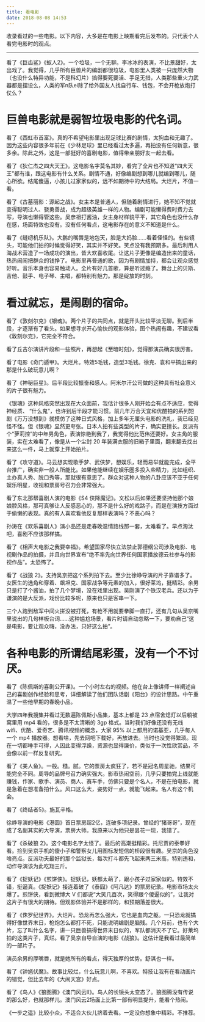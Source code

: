 ```yaml
---
title: 看电影
date: 2018-08-08 14:53
---
```


收录看过的一些电影。以下内容，大多是在电影上映期看完后发布的。只代表个人看完电影时的观点。

<!-- more -->

---

看了《巨齿鲨》《蚁人2》。一个垃圾，一个无聊。李冰冰的表演，不比景甜好，太出戏了。我觉得，几乎所有巨兽片的编剧都很垃圾，电影里人类被一只庞然大物（也没什么特异功能，不是科幻片）搞得要死要活、手足无措，人类那些重火力武器都是摆设么，人类的军n队ei除了给外国友人找自行车、钱包，不会开枪放炮打仗么？

# 巨兽电影就是弱智垃圾电影的代名词。


看了《西虹市首富》。真的不希望电影里出现足球比赛的剧情，太狗血和无趣了。因为这些内容很多年前在《少林足球》里已经看过太多遍，再拍没有任何新意，很多余。除此之外，这是一部挺好的喜剧电影，值得带亲朋好友一起去看。

看了《狄仁杰之四大天王》。这电影名字莫名其妙，看完了全片也不知道“四大天王”都有谁，跟这电影有什么关系。剧情不通，好像编剧想到哪儿就编到哪儿，随心所欲。结尾傻逼，小孩儿过家家似的，远不如期待中的大结局。大烂片，不值一看。

看了《古墓丽影：源起之战》。女主本是普通人，但随着剧情进行，她不知不觉就变得聪明过人、骁勇善战，成为超级英雄一样的人物。编剧可能懒得费时费力去写，导演也懒得管这些。吴彦祖打酱油，女主身材样貌平平，其它角色也没什么存在感，场面特效也没有。没有任何看点，这电影存在的意义不知道是什么。

看了《缝纫机乐队》。大鹏的嘴唇是地包天，脸是大妈脸……看着怪怪的。有些镜头，可能他们拍的时候觉得好笑，其实并不好笑。笑点没有我预期多。最后利用人海战术营造了一场成功的演出，皆大欢喜收尾。让这片子更像是编造出来的童话，热热闹闹把群众的钱挣了。电影里再普通的歌，因为有剧情加持，都会让观众感觉好听。音乐本身也容易触动人。全片有好几首歌，算是听过瘾了。舞台上的贝斯、吉他、鼓手、电子琴、主唱，都特别有魅力。那是绽放的时刻。

# 看过就忘，是闹剧的宿命。

看了《敦刻尔克》《银魂》。两个片子的共同点，就是开头比较平淡无聊。到后半段，才逐渐有了看头。如果想寻求开心愉快的观影体验，图个热闹有趣，不建议看《敦刻尔克》，它完全不符合。

看了丘吉尔演讲片段和一些照片，再想起《至暗时刻》，觉得那演员确实很厉害。

看了电影《奇门遁甲》。大烂片。特效5毛钱，造型3毛钱。徐克、袁和平搞出来的那是什么破玩意儿啊？

看了《神秘巨星》。后半段比较振奋和感人。阿米尔汗公司做的这种具有社会意义的片子很有魅力。

《银魂》这种风格突然出现在大众面前，我估计很多人刚开始会有点不适应，觉得神经质、 “什么鬼”，也许到后半段才能习惯。前几年万合天宜和优酷拍的系列短剧《万万没想到》就模仿了这种日式风格，加上多年无厘头电影的洗礼，我已经见怪不怪。但《银魂》显然更夸张。日本人拍有些类型的片子，确实更擅长。反派有个“萝莉控”的中年男角色，表演惊艳到我了，我觉得他比范伟还要好。女主角的服装，实在太难看了，像是从一个尘封 20 年装满衣服的旧箱子里面，翻来翻去找出来这么一件，马上就穿上开始拍片。

看了《攻守道》。马云想实现歌手梦、武侠梦，想娱乐，轻而易举就能完成，全平台推广，确实非一般人所能比。如果他能继续在娱乐圈多投入些精力，比如组织、主办真人秀、脱口秀等，那就很有意思了。群众对这种人物的八卦应该不亚于任何娱乐明星，收视和票房号召力会非常强大。

看了东北那帮喜剧人演的电影《S4 侠降魔记》。文松以后如果还要坚持他那个娘娘腔风格，那可真够让人反感恶心的，那不是什么好的戏路子，而是在演技方面过于偷懒的表现。真的有人喜欢看他反复那样表演吗？不恶心吗？ ​​​​

孙涛在《欢乐喜剧人》演小品还是走春晚温情路线那一套，太难看了。早点淘汰吧，喜剧不应该那样搞。 ​​​​

看了《相声大电影之我要幸福》。希望国家尽快立法禁止郭德纲公司涉及电影、电视剧作品的拍摄，并且向世界宣布“绝不率先向世界任何国家播放德云社参与的影视作品”。太恐怖了。

看了《战狼 2》。支持吴京把这个系列拍下去。至少比徐峥导演的片子靠谱多了。女医生的选角和穿着、飙坦克、国家战争等元素的加入，很好莱坞，挺精彩。余男只是打了个酱油，拍了几个梦境，没在戏里出现。吴刚演了个铁汉老兵。还以为于谦演的是大反派，戏份比较多呢，原来也只是客串一下。

三个人跑到敌军中间火拼没被打死，有枪不用就要拳脚一直打，还有几句从吴京嘴里说出的几句样板台词……这种尴尬场景，看片时请自动忽略一下，要劝自己“这是电影，要让观众嗨，没办法，只好这么拍”。

# 各种电影的所谓结尾彩蛋，没有一个不讨厌。

看了《陈佩斯的喜剧公开课》。一个小时左右的视频。他在台上像讲师一样阐述自己的喜剧创作经验和思考，详细解读了他们团队话剧《阳台》的设计思路。中午重温了一些他早期的春晚小品。

大学四年我搜集并看过无数遍陈佩斯小品集，基本上都是 23 点宿舍熄灯以后躺被窝里用 mp4 看的，很多是不太清晰的 3gp 格式。当时我们好像还没有无线 wifi、优酷、爱奇艺、腾讯视频的概念，大家 95% 以上都用的诺基亚，几乎每人一个 mp4 播放器。想看啥，先去网吧下载好，再放进去。当时也没觉得繁琐。现在一切都唾手可得，人因此变得浮躁，资源也显得廉价，类似于一次性欣赏品，不会像以前一样反复研究。


看了《美人鱼》。一般。糙。腻。​​它的票房太疯狂了，若不是冠名周星驰，结果可能完全不同。周导的品牌号召力确实强大。影市热闹空前，几乎只要拍完上线就能赚钱，作家、歌手、演员、商人、赛车手，仿佛只要是个名人，不是在拍电影，就是急着在想准备拍什么。风口这么大，姿势好一点，就能飞起来。名人有这个机会。


看了《终结者5》。施瓦辛格。


徐峥导演的电影《港囧》首日票房超2亿，连破多项纪录。曾经的“猪哥哥”，现在成了名副其实的大导演，票房大师。我原来以为他只是昙花一现，我错了。


看了《杀破狼 2》。这个电影名字太怪了。最后的高潮挺精彩。托尼贾的泰拳好看。捡到吴京手机的傻小子和警察女儿用图标发短信的桥段很有趣。吴京的角色没啥亮点。反派功夫最好的那个监狱长，每次打斗都先飞起来两三米高，特别违和，动作导演该为此吃翔三斤。


看了《捉妖记》《煎饼侠》。捉妖记，妖都太萌了，跟小孩子过家家似的。特效不错，挺逼真。《捉妖记》接连着破了《泰囧》《阿凡达》的票房纪录。电影市场太火爆了。煎饼侠，看到微博大 V 们都说“大笑几百次，笑得跟个傻逼似的”，让我对这片子有很大的期待。但观影体验并不是那样的，和预期落差很大。

看了《侏罗纪世界》。大烂片。恐龙再怎么强大，它也是血肉之躯。一只恐龙就搞得好像世界末日，枪炮怎么都打不死，只能说明编剧是脑残。几个月前，也有个大片，忘了叫什么名字，讲一只巨兽搞得世界末日似的，军队都消灭不了它。好莱坞拍的这类片子，真烂。 ​​​​
看了吴京自导自演的电影《战狼》。这估计是我看过最简单的一部片子。 

演员余男的厚嘴唇，就是她所有的看点，得天独厚的优势。舒淇也一样。

看了《钟馗伏魔》。故事比较烂，什么玩意儿啊，不喜欢。特技让我有在看动画片的错觉，但比去年的《大闹天宫》好点。

看了《鸟人》《狼图腾》《澳门风云Ⅱ》。鸟人的长镜头太变态了。狼图腾没有传说的那么好，也就那样儿。澳门风云2场面上比第一部有明显提升，能看个热闹。

《一步之遥》比较小众，不适合大伙儿挤着去看。一定没你想象中精彩。不推荐。


